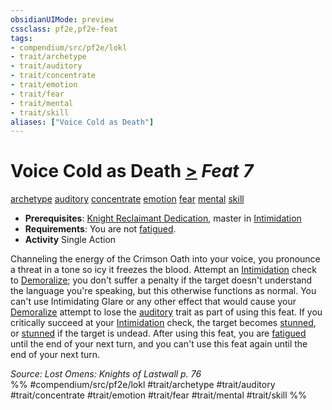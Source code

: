 ```yaml
---
obsidianUIMode: preview
cssclass: pf2e,pf2e-feat
tags:
- compendium/src/pf2e/lokl
- trait/archetype
- trait/auditory
- trait/concentrate
- trait/emotion
- trait/fear
- trait/mental
- trait/skill
aliases: ["Voice Cold as Death"]
---
```

# Voice Cold as Death  [>](rules/core-rulebook/chapter-9-playing-the-game.md#Actions "Single Action") *Feat 7*  
[archetype](rules/traits/archetype.md)  [auditory](rules/traits/auditory.md)  [concentrate](rules/traits/concentrate.md)  [emotion](rules/traits/emotion.md)  [fear](rules/traits/fear.md)  [mental](rules/traits/mental.md)  [skill](rules/traits/skill.md)  

- **Prerequisites**: [Knight Reclaimant Dedication](compendium/feats/knight-reclaimant-dedication-locg.md), master in [Intimidation](compendium/skills.md#Intimidation)
- **Requirements**: You are not [fatigued](rules/conditions.md#Fatigued).
- **Activity** Single Action

Channeling the energy of the Crimson Oath into your voice, you pronounce a threat in a tone so icy it freezes the blood. Attempt an [Intimidation](compendium/skills.md#Intimidation) check to [Demoralize](rules/actions/demoralize.md); you don't suffer a penalty if the target doesn't understand the language you're speaking, but this otherwise functions as normal. You can't use Intimidating Glare or any other effect that would cause your [Demoralize](rules/actions/demoralize.md) attempt to lose the [auditory](rules/traits/auditory.md) trait as part of using this feat. If you critically succeed at your [Intimidation](compendium/skills.md#Intimidation) check, the target becomes [stunned](rules/conditions.md#Stunned), or [stunned](rules/conditions.md#Stunned) if the target is undead. After using this feat, you are [fatigued](rules/conditions.md#Fatigued) until the end of your next turn, and you can't use this feat again until the end of your next turn.

*Source: Lost Omens: Knights of Lastwall p. 76*  
%% #compendium/src/pf2e/lokl #trait/archetype #trait/auditory #trait/concentrate #trait/emotion #trait/fear #trait/mental #trait/skill %%